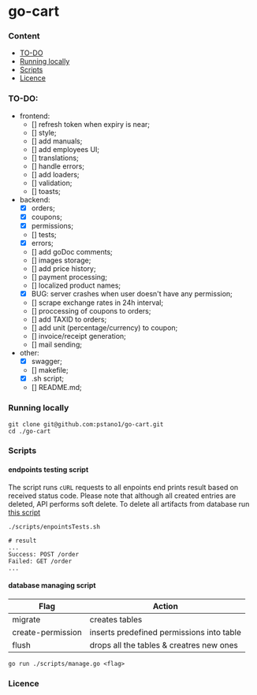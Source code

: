 # go-cart

### Content

- [TO-DO](#to-do)
- [Running locally](#running-locally)
- [Scripts](#scripts)
- [Licence](#licence)

### TO-DO:

- frontend:
  - [] refresh token when expiry is near;
  - [] style;
  - [] add manuals;
  - [] add employees UI;
  - [] translations;
  - [] handle errors;
  - [] add loaders;
  - [] validation;
  - [] toasts;
- backend:
  - [x] orders;
  - [x] coupons;
  - [x] permissions;
  - [] tests;
  - [x] errors;
  - [] add goDoc comments;
  - [] images storage;
  - [] add price history;
  - [] payment processing;
  - [] localized product names;
  - [x] BUG: server crashes when user doesn't have any permission;
  - [] scrape exchange rates in 24h interval;
  - [] proccessing of coupons to orders;
  - [] add TAXID to orders;
  - [] add unit (percentage/currency) to coupon;
  - [] invoice/receipt generation;
  - [] mail sending;
- other:
  - [x] swagger;
  - [] makefile;
  - [x] .sh script;
  - [] README.md;

### Running locally

```console
git clone git@github.com:pstano1/go-cart.git
cd ./go-cart
```

### Scripts

#### endpoints testing script

The script runs `cURL` requests to all enpoints end prints result based on received status code. Please note that although all created entries are deleted, API performs soft delete. To delete all artifacts from database run [this script](#database-managing-script)

```console
./scripts/enpointsTests.sh

# result
...
Success: POST /order
Failed: GET /order
...
```

#### database managing script

|Flag|Action|
|----|------|
|migrate|creates tables|
|create-permission|inserts predefined permissions into table|
|flush|drops all the tables & creatres new ones|

```console
go run ./scripts/manage.go <flag>
```

### Licence
